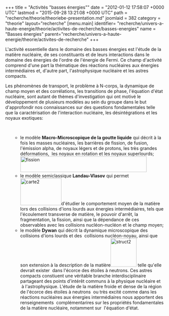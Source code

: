 +++
title = "Activités \"basses énergies\""
date = "2012-01-12 17:58:07 +0000 UTC"
lastmod = "2015-09-28 13:21:08 +0000 UTC"
path = "recherche/theorie/theoriebe-presentation.md"
joomlaid = 382
category = "theorie"
layout="recherche"
[menu.main]
  identifier= "recherche/univers-a-haute-energie/theorie/activites-de-recherche/basses-energies"
  name = "Basses énergies"
  parent="recherche/univers-a-haute-energie/theorie/activites-de-recherche"
+++
<p>L'activité essentielle dans le domaine des basses énergies est l'étude de la matière nucléaire, de ses constituants et de leurs interactions dans le domaine des énergies de l'ordre de l'énergie de Fermi. Ce champ d'activité comprend d'une part la thématique des réactions nucléaires aux énergies intermédiaires et, d'autre part, l'astrophysique nucléaire et les astres compacts.</p>
<p>Les phénomènes de transport, le problème à N-corps, la dynamique de champ moyen et des corrélations, les transitions de phase, l'équation d'état nucléaire, sont autant de thèmes d'investigation qui ont motivé le développement de plusieurs modèles au sein du groupe dans le but d'approfondir nos connaissances sur des questions fondamentales telle que la caractérisation de l'interaction nucléaire, les désintégrations et les noyaux exotiques:</p>
<p> </p>
<ul>
<ul>
<li>le modèle <strong>Macro-Microscopique de la goutte liquide</strong> qui décrit à la fois les masses nucléaires, les barrières de fission, de fusion, l'émission alpha, de noyaux légers et de protons, les très grandes déformations,  les noyaux en rotation et les noyaux superlourds; <img src="images/Recherche/TheorieBE/test/fission.jpeg" alt="fission" width="400" height="50"/></li>
<li>le modèle semiclassique <strong>Landau-Vlasov</strong> qui permet <img src="images/Recherche/TheorieBE/test/carte2.jpg" alt="carte2" width="130" height="85"/>d'étudier le comportement moyen de la matière lors des collisions d'ions lourds aux énergies intermédiaires, tels que l'écoulement transverse de matière, le pouvoir d'arrêt, la fragmentation, la fission, ainsi que la dépendance de ces observables avec les collisions nucléon-nucléon et le champ moyen;</li>
<li>le modèle <strong>Dywan</strong> qui décrit la dynamique microscopique des collisions d'ions lourds et des  collisions nucléon-noyau, ainsi que son extension à la description de la matière<img src="images/Recherche/TheorieBE/test/struct2.jpeg" alt="struct2" width="82" height="90"/> telle qu'elle devrait exister  dans l'écorce des étoiles à neutrons. Ces astres compacts constiuent une véritable branche interdisciplinaire partageant des points d'intérêt communs à la physique nucléaire et  à l'astrophysique. L'étude de la matière froide et dense de la région de l'écorce des étoiles à neutrons  ou très excité comme dans les réactions nucléaires aux énergies intermédiaires nous apportent des renseignements  complémentarires sur les propriétés fondamentales de la matière nucléaire, notamment sur  l'équation d'état.</li>
</ul>
</ul>